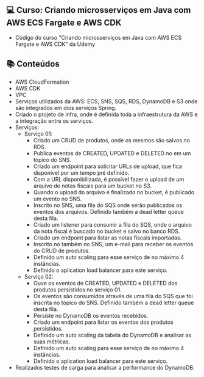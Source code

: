 ## 💻 Curso: Criando microsserviços em Java com AWS ECS Fargate e AWS CDK

- Código do curso "Criando microsserviços em Java com AWS ECS Fargate e AWS CDK" da Udemy

## :books: Conteúdos
- AWS CloudFormation
- AWS CDK
- VPC
- Serviços utilizados da AWS: ECS, SNS, SQS, RDS, DynamoDB e S3 onde são integrados em dois serviços Spring.
- Criado o projeto de infra, onde é definida toda a infraestrutura da AWS e a integração entre os serviços.
- Serviços:
    - Serviço 01:
      - Criado um CRUD de produtos, onde os mesmos são salvos no RDS.
      - Publica eventos de CREATED, UPDATED e DELETED no em um tópico do SNS.
      - Criado um endpoint para solicitar URLs de upload, que fica disponível por um tempo pré definido. 
      - Com a URL disponibilizada, é possível fazer o upload de um arquivo de notas fiscais para um bucket no S3.
      - Quando o upload do arquivo é finalizado no bucket, é publicado um evento no SNS.
      - Inscrito no SNS, uma fila do SQS onde serão publicados os eventos dos arquivos. Definido também a dead letter queue desta fila.
      - Criado um listener para consumir a fila do SQS, onde o arquivo da nota fiscal é buscado no bucket e salvo no banco RDS.
      - Criado um endpoint para listar as notas fiscais importadas.
      - Inscrito no também no SNS, um e-mail para receber os eventos do CRUD de produtos.
      - Definido um auto scaling para esse serviço de no máximo 4 instâncias.
      - Definido o aplication load balancer para este serviço.
    - Serviço 02:
      - Ouve os eventos de CREATED, UPDATED e DELETED dos produtos persistidos no serviço 01.
      - Os eventos são consumidos através de uma fila do SQS que foi inscrita no tópico do SNS. Definido também a dead letter queue desta fila.
      - Persiste no DynamoDB os eventos recebidos.
      - Criado um endpoint para listar os eventos dos produtos persistidos.
      - Definido um auto scaling da tabela do DynamoDB e analisar as suas métricas.
      - Definido um auto scaling para esse serviço de no máximo 4 instâncias.
      - Definido o aplication load balancer para este serviço.    
 - Realizados testes de carga para analisar a performance do DynamoDB.

